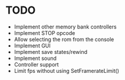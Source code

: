 # TODO

- Implement other memory bank controllers
- Implement STOP opcode
- Allow selecting the rom from the console
- Implement GUI
- Implement save states/rewind
- Implement sound
- Controller support
- Limit fps without using SetFramerateLimit()
